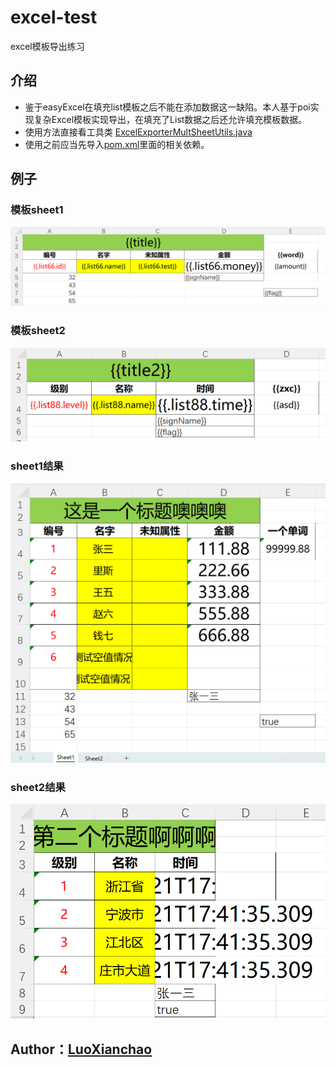 # excel-test
excel模板导出练习

## 介绍
- 鉴于easyExcel在填充list模板之后不能在添加数据这一缺陷。本人基于poi实现复杂Excel模板实现导出，在填充了List数据之后还允许填充模板数据。
- 使用方法直接看工具类 [ExcelExporterMultSheetUtils.java](src%2Fmain%2Fjava%2Fcom%2Fexample%2Fexceltest%2FExcelExporterMultSheetUtils.java)
- 使用之前应当先导入[pom.xml](pom.xml)里面的相关依赖。

## 例子
### 模板sheet1
![./img.png](img.png)
### 模板sheet2
![./img_1.png](img_1.png)

### sheet1结果
![./img_2.png](img_2.png)
### sheet2结果
![./img_3.png](img_3.png)

## Author：[LuoXianchao]()
